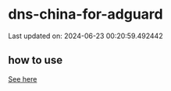 # dns-china-for-adguard

Last updated on: 2024-06-23 00:20:59.492442

## how to use

[See here](https://github.com/AdguardTeam/AdGuardHome/wiki/Configuration#upstreams-from-file)